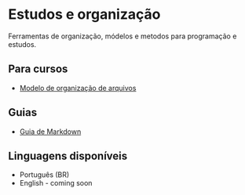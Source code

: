 # Estudos e organização

 Ferramentas de organização, módelos e metodos para programação e estudos.

## Para cursos

- [Modelo de organização de arquivos](https://github.com/CoralineVi/studies_organization/tree/main/nome_curso)  

## Guias

- [Guia de Markdown](https://www.notion.so/mylimbo/Markdown-e-padroniza-o-nas-anota-es-71fec8dbe0b24238acb9063ad17b234b)

## Linguagens disponíveis

- Português (BR)
- English - coming soon
